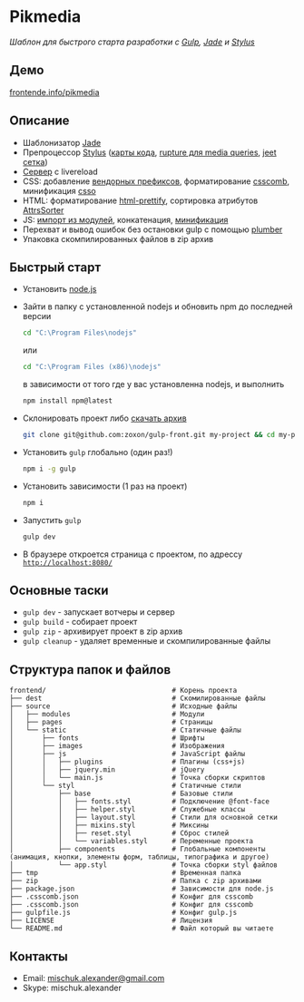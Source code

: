 # Pikmedia

*Шаблон для быстрого старта разработки с [Gulp](http://gulpjs.com/), [Jade](http://jade-lang.com/) и [Stylus](https://learnboost.github.io/stylus/)*

## Демо
[frontende.info/pikmedia](http://frontende.info/pikmedia)

## Описание

* Шаблонизатор [Jade](https://www.npmjs.com/package/gulp-jade)
* Препроцессор [Stylus](https://www.npmjs.com/package/gulp-stylus) ([карты кода](https://www.npmjs.com/package/gulp-sourcemaps), [rupture для media queries](http://jescalan.github.io/rupture/), [jeet сетка](http://jeet.gs/))
* [Сервер](https://www.npmjs.com/package/gulp-connect) с livereload
* CSS: добавление [вендорных префиксов](https://www.npmjs.com/package/autoprefixer-stylus), форматирование [csscomb](https://www.npmjs.com/package/gulp-csscomb), минификация [csso](https://www.npmjs.com/package/gulp-csso)
* HTML: форматирование [html-prettify](https://www.npmjs.com/package/gulp-html-prettify), сортировка атрибутов [AttrsSorter](https://www.npmjs.com/package/posthtml-attrs-sorter)
* JS: [импорт из модулей](https://www.npmjs.com/package/gulp-include), конкатенация, [минификация](https://www.npmjs.com/package/gulp-uglify)
* Перехват и вывод ошибок без остановки gulp с помощью [plumber](https://www.npmjs.com/package/gulp-plumber)
* Упаковка скомпилированных файлов в zip архив

## Быстрый старт

* Установить [node.js](https://nodejs.org)
* Зайти в папку с установленной nodejs и обновить npm до последней версии

	```bash
	cd "C:\Program Files\nodejs"
	```

	или

	```bash
	cd "C:\Program Files (x86)\nodejs"
	```

	в зависимости от того где у вас установленна nodejs, и выполнить

	```bash
	npm install npm@latest
	```

* Склонировать проект либо [скачать архив](https://github.com/zoxon/gulp-front/archive/master.zip)

	```bash
	git clone git@github.com:zoxon/gulp-front.git my-project && cd my-project
	```

* Установить `gulp` глобально (один раз!)

	```bash
	npm i -g gulp
	```

* Установить зависимости (1 раз на проект)

	```bash
	npm i
	```

* Запустить `gulp`

	```bash
	gulp dev
	```

* В браузере откроется страница с проектом, по адрессу [`http://localhost:8080/`](http://localhost:8080/)

## Основные таски

* `gulp dev` - запускает вотчеры и сервер
* `gulp build` - собирает проект
* `gulp zip` - архивирует проект в zip архив
* `gulp cleanup` - удаляет временные и скомпилированные файлы

## Структура папок и файлов

```
frontend/                               # Корень проекта
├── dest                                # Скомилированные файлы
├── source                              # Исходные файлы
│   ├── modules                         # Модули
│   ├── pages                           # Страницы
│   └── static                          # Статичные файлы
│       ├── fonts                       # Шрифты
│       ├── images                      # Изображения
│       ├── js                          # JavaScript файлы
│       │   ├── plugins                 # Плагины (css+js)
│       │   ├── jquery.min              # jQuery
│       │   └── main.js                 # Точка сборки скриптов
│       └── styl                        # Статичные стили
│           ├── base                    # Базовые стили
│           │   ├── fonts.styl          # Подключение @font-face
│           │   ├── helper.styl         # Служебные классы
│           │   ├── layout.styl         # Стили для основной сетки
│           │   ├── mixins.styl         # Миксины
│           │   ├── reset.styl          # Сброс стилей
│           │   └── variables.styl      # Переменные проекта
│           ├── components              # Глобальные компоненты (анимация, кнопки, элементы форм, таблицы, типографика и другое)
│           └── app.styl                # Точка сборки styl файлов
├── tmp                                 # Временная папка
├── zip                                 # Папка с zip архивами
├── package.json                        # Зависимости для node.js
├── .csscomb.json                       # Конфиг для csscomb
├── .csscomb.json                       # Конфиг для csscomb
├── gulpfile.js                         # Конфиг gulp.js
├── LICENSE                             # Лицензия
└── README.md                           # Файл который вы читаете
```

## Контакты
* Email: mischuk.alexander@gmail.com
* Skype: mischuk.alexander
